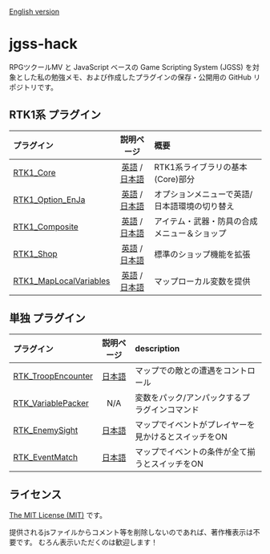 [English version](README.md)

# jgss-hack

RPGツクールMV と JavaScript ベースの Game Scripting System (JGSS) を対象とした私の勉強メモ、および作成したプラグインの保存・公開用の GitHub リポジトリです。

## RTK1系 プラグイン

| プラグイン | 説明ページ | 概要 |
|:-----------|:-----------:|:-------------|
| [RTK1_Core](RTK1_Core.js) | [英語](RTK1_Core.md) / [日本語](RTK1_Core.ja.md) | RTK1系ライブラリの基本(Core)部分 |
| [RTK1_Option_EnJa](RTK1_Option_EnJa.js) | [英語](RTK1_Option_EnJa.md) / [日本語](RTK1_Option_EnJa.ja.md) | オプションメニューで英語/日本語環境の切り替え |
| [RTK1_Composite](RTK1_Composite.js) | [英語](RTK1_Composite.md) / [日本語](RTK1_Composite.ja.md) | アイテム・武器・防具の合成メニュー＆ショップ |
| [RTK1_Shop](RTK1_Shop.js) | [英語](RTK1_Shop.md) / [日本語](RTK1_Shop.ja.md) | 標準のショップ機能を拡張 |
| [RTK1_MapLocalVariables](RTK1_MapLocalVariables.js) | [英語](RTK1_MapLocalVariables.md) / [日本語](RTK1_MapLocalVariables.ja.md) | マップローカル変数を提供 |

## 単独 プラグイン

| プラグイン | 説明ページ | description |
|:-----------|:-----------:|:-------------|
| [RTK_TroopEncounter](RTK_TroopEncounter.js) | [日本語](RTK_TroopEncounter.ja.md) | マップでの敵との遭遇をコントロール |
| [RTK_VariablePacker](RTK_VariablePacker.js) | N/A | 変数をパック/アンパックするプラグインコマンド |
| [RTK_EnemySight](RTK_EnemySight.js) | [日本語](RTK_EnemySight.ja.md) | マップでイベントがプレイヤーを見かけるとスイッチをON |
| [RTK_EventMatch](RTK_EventMatch.js) | [日本語](RTK_EventMatch.ja.md) | マップでイベントの条件が全て揃うとスイッチをON |

## ライセンス

[The MIT License (MIT)](https://opensource.org/licenses/mit-license.php) です。

提供されるjsファイルからコメント等を削除しないのであれば、著作権表示は不要です。 むろん表示いただくのは歓迎します！
